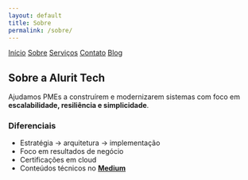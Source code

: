 ```yaml
---
layout: default
title: Sobre
permalink: /sobre/
---
```


<link rel="stylesheet" href="{{ site.baseurl }}/assets/css/styles.css">

<p class="nav-links">
  <a href="{{ site.baseurl }}/">Início</a>
  <a href="{{ site.baseurl }}/sobre/">Sobre</a>
  <a href="{{ site.baseurl }}/servicos/">Serviços</a>
  <a href="{{ site.baseurl }}/contato/">Contato</a>
  <a href="https://medium.com/@tirula" target="_blank" rel="noopener">Blog</a>
</p>

## Sobre a Alurit Tech
Ajudamos PMEs a construírem e modernizarem sistemas com foco em **escalabilidade, resiliência e simplicidade**.

### Diferenciais
- Estratégia → arquitetura → implementação
- Foco em resultados de negócio
- Certificações em cloud
- Conteúdos técnicos no **[Medium](https://medium.com/@tirula)**